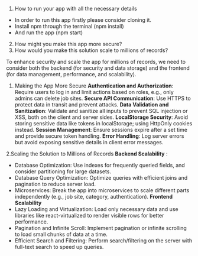 1. How to run your app with all the necessary details

- In order to run this app firstly please consider cloning it.
- Install npm through the terminal (npm install)
- And run the app (npm start)

2. How might you make this app more secure?
3. How would you make this solution scale to millions of records?
  

To enhance security and scale the app for millions of records, we need to consider both the backend (for security and data storage) and the frontend (for data management, performance, and scalability). 

 1. Making the App More Secure
 **Authentication and Authorization**: Require users to log in and limit actions based on roles, e.g., only admins can delete job sites.
 **Secure API Communication**: Use HTTPS to protect data in transit and prevent attacks.
 **Data Validation and Sanitization**: Validate and sanitize all inputs to prevent SQL injection or XSS, both on the client and server sides.
 **LocalStorage Security**: Avoid storing sensitive data like tokens in localStorage; using HttpOnly cookies instead.
 **Session Management**: Ensure sessions expire after a set time and provide secure token handling.
 **Error Handling**: Log server errors but avoid exposing sensitive details in client error messages.

2.Scaling the Solution to Millions of Records
**Backend Scalability** :
- Database Optimization: Use indexes for frequently queried fields, and consider partitioning for large datasets.
- Database Query Optimization: Optimize queries with efficient joins and pagination to reduce server load. 
- Microservices: Break the app into microservices to scale different parts independently (e.g., job site, category, authentication). 
**Frontend Scalability** 
- Lazy Loading and Virtualization: Load only necessary data and use libraries like react-virtualized to render visible rows for better performance. 
- Pagination and Infinite Scroll: Implement pagination or infinite scrolling to load small chunks of data at a time.
- Efficient Search and Filtering: Perform search/filtering on the server with full-text search to speed up queries.

  
